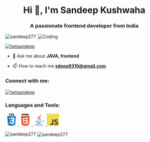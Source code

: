 
<h1 align="center">Hi 👋, I'm Sandeep Kushwaha</h1>
<h3 align="center">A passionate frontend developer from India</h3>
<img align = "right"  alt = "Coding" width = "400" src = "https://camo.githubusercontent.com/cae12fddd9d6982901d82580bdf321d81fb299141098ca1c2d4891870827bf17/68747470733a2f2f6d69726f2e6d656469756d2e636f6d2f6d61782f313336302f302a37513379765349765f7430696f4a2d5a2e676966">

<p align="left"> <img src="https://komarev.com/ghpvc/?username=sandeep277&label=Profile%20views&color=0e75b6&style=flat" alt="sandeep277" /> </p>

<p align="left"> <a href="https://twitter.com/twtsandeep" target="blank"><img src="https://img.shields.io/twitter/follow/twtsandeep?logo=twitter&style=for-the-badge" alt="twtsandeep" /></a> </p>

- 💬 Ask me about **JAVA, frontend**

- 📫 How to reach me **sdeep9310@gmail.com**

<h3 align="left">Connect with me:</h3>
<p align="left">
<a href="https://twitter.com/twtsandeep" target="blank"><img align="center" src="https://raw.githubusercontent.com/rahuldkjain/github-profile-readme-generator/master/src/images/icons/Social/twitter.svg" alt="twtsandeep" height="30" width="40" /></a>
</p>

<h3 align="left">Languages and Tools:</h3>
<p align="left"> <a href="https://www.w3schools.com/css/" target="_blank" rel="noreferrer"> <img src="https://raw.githubusercontent.com/devicons/devicon/master/icons/css3/css3-original-wordmark.svg" alt="css3" width="40" height="40"/> </a> <a href="https://www.w3.org/html/" target="_blank" rel="noreferrer"> <img src="https://raw.githubusercontent.com/devicons/devicon/master/icons/html5/html5-original-wordmark.svg" alt="html5" width="40" height="40"/> </a> <a href="https://www.java.com" target="_blank" rel="noreferrer"> <img src="https://raw.githubusercontent.com/devicons/devicon/master/icons/java/java-original.svg" alt="java" width="40" height="40"/> </a> <a href="https://developer.mozilla.org/en-US/docs/Web/JavaScript" target="_blank" rel="noreferrer"> <img src="https://raw.githubusercontent.com/devicons/devicon/master/icons/javascript/javascript-original.svg" alt="javascript" width="40" height="40"/> </a> </p>

<p><img align="left" src="https://github-readme-stats.vercel.app/api/top-langs?username=sandeep277&show_icons=true&locale=en&layout=compact" alt="sandeep277" /></p>

<p>&nbsp;<img align="center" src="https://github-readme-stats.vercel.app/api?username=sandeep277&show_icons=true&locale=en" alt="sandeep277" /></p>
